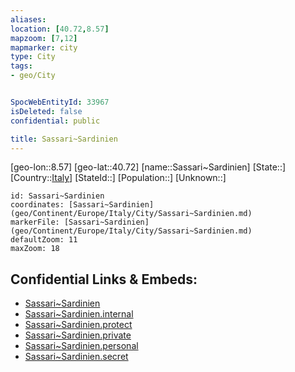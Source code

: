 ```yaml
---
aliases: 
location: [40.72,8.57]
mapzoom: [7,12] 
mapmarker: city 
type: City
tags:
- geo/City


SpocWebEntityId: 33967
isDeleted: false
confidential: public

title: Sassari~Sardinien
---
```

[geo-lon::8.57]
[geo-lat::40.72]
[name::Sassari~Sardinien]
[State::]
[Country::[Italy](geo/Continent/Europe/Italy.md)]
[StateId::]
[Population::]
[Unknown::]


```leaflet
id: Sassari~Sardinien
coordinates: [Sassari~Sardinien](geo/Continent/Europe/Italy/City/Sassari~Sardinien.md)
markerFile: [Sassari~Sardinien](geo/Continent/Europe/Italy/City/Sassari~Sardinien.md)
defaultZoom: 11 
maxZoom: 18
```


## Confidential Links & Embeds: 
- [Sassari~Sardinien](../../../../../../_public/geo/Continent/Europe/Italy/City/Sassari~Sardinien.md) 
- [Sassari~Sardinien.internal](../../../../../../_internal/geo/Continent/Europe/Italy/City/Sassari~Sardinien.internal.md) 
- [Sassari~Sardinien.protect](../../../../../../_protect/geo/Continent/Europe/Italy/City/Sassari~Sardinien.protect.md) 
- [Sassari~Sardinien.private](../../../../../../_private/geo/Continent/Europe/Italy/City/Sassari~Sardinien.private.md) 
- [Sassari~Sardinien.personal](../../../../../../_personal/geo/Continent/Europe/Italy/City/Sassari~Sardinien.personal.md) 
- [Sassari~Sardinien.secret](../../../../../../_secret/geo/Continent/Europe/Italy/City/Sassari~Sardinien.secret.md) 
